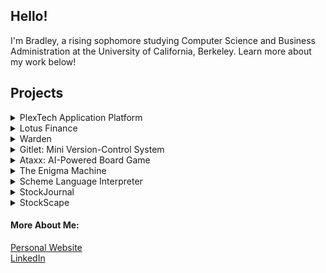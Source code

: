 ## Hello!

I'm Bradley, a rising sophomore studying Computer Science and Business Administration at the University of California, Berkeley.
Learn more about my work below!

## Projects

<details>
  <summary> PlexTech Application Platform </summary>
  
  - Languages used: Python, JavaScript, HTML/CSS
  
  - Frameworks/tools used: React.js, MaterialUI, Flask, MongoDB, AWS EC2, AWS Amplify
  
  - [Backend Repository]([https://github.com/bradley-tian/Lotus_Backend](https://github.com/bradley-tian/plextech-application-backend.git))
  
  - [Frontend Repository]([https://github.com/aardisaputra/ta_sim_frontend](https://github.com/bradley-tian/plextech-application-frontend.git))
 
  <br/>
  
</details>

<details>
  <summary> Lotus Finance </summary>
  
  - Languages used: Python, JavaScript, SQL, HTML/CSS
  
  - Frameworks/tools used: Flask, PostgreSQL, Amazon Web Services (AWS), Heroku, React.js, Yahoo Finance API
  
  - [Backend Repository](https://github.com/bradley-tian/Lotus_Backend)
  
  - [Frontend Repository](https://github.com/aardisaputra/ta_sim_frontend)
 
  <br/>
  
</details>

<details>
  <summary> Warden </summary>
  
  - Languages used: Python, JavaScript
  
  - Frameworks/tools used: Flask, Heroku, React Native
  
  - [Repository](https://github.com/bradley-tian/Warden)
  
  <br/>
  
</details>

<details>
  <summary> Gitlet: Mini Version-Control System </summary>
  
  - Languages used: Java
  
  - Frameworks/tools used: JUnit, UNIX, File I/O
  
  - [Repository](https://github.com/bradley-tian/gitlet)
  
  <br/>
  
</details>

<details>
  <summary> Ataxx: AI-Powered Board Game </summary>
  
  - Languages used: Java
  
  - Frameworks/tools used: JUnit
  
  - [Repository](https://github.com/bradley-tian/ataxx)
  
  <br/>
  
</details>

<details>
  <summary> The Enigma Machine </summary>
  
  - Languages used: Java
  
  - Frameworks/tools used: JUnit
  
  - [Repository](https://github.com/bradley-tian/Enigma-Simulator)
  
  <br/>
  
</details>

<details>
  <summary> Scheme Language Interpreter </summary>
  
  - Languages used: Python
  
  - [Repository](https://github.com/bradley-tian/Scheme-Interpreter)
  
  <br/>
  
</details>

<details>
  <summary> StockJournal </summary>
  
  - Languages used: Java
  
  - Frameworks/tools used: Yahoo Finance API, Java Swing, File I/O
  
  - [Repository](https://github.com/bradley-tian/StockJournal)
  
  <br/>
  
</details>

<details>
  <summary> StockScape </summary>
  
  - Languages used: Java
  
  - Frameworks/tools used: Yahoo Finance API, Apache Derby, JDBC, Java Swing
  
  - [Repository](https://github.com/bradley-tian/Stockscape)
  
  <br/>
  
</details>

#### More About Me:
[Personal Website](https://bradley-tian.github.io/)
<br/>
[LinkedIn](https://www.linkedin.com/in/bradley-tian-22582118b/)
